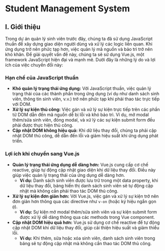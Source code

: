 # Student Management System

## I. Giới thiệu

Trong dự án quản lý sinh viên trước đây, chúng ta đã sử dụng JavaScript thuần để xây dựng giao diện người dùng và xử lý các logic liên quan. Khi ứng dụng trở nên phức tạp hơn, việc quản lý mã nguồn và bảo trì trở nên khó khăn. Để giải quyết vấn đề này, chúng ta sẽ sử dụng Vue.js, một framework JavaScript hiện đại và mạnh mẽ. Dưới đây là những lý do và lợi ích của việc chuyển đổi này:

### Hạn chế của JavaScript thuần
- **Khó quản lý trạng thái ứng dụng:** Với JavaScript thuần, việc quản lý trạng thái của các thành phần trong ứng dụng (ví dụ như danh sách sinh viên, thông tin sinh viên, v.v.) trở nên phức tạp khi phải thao tác trực tiếp với DOM.
- **Xử lý sự kiện thủ công:** Việc gán và xử lý sự kiện trực tiếp trên các phần tử DOM dẫn đến mã nguồn dễ bị lỗi và khó bảo trì. Ví dụ, mở modal thêm/sửa sinh viên, đóng modal, và xử lý các sự kiện submit form đều phải được thực hiện thủ công.
- **Cập nhật DOM không hiệu quả:** Khi dữ liệu thay đổi, chúng ta phải cập nhật DOM thủ công, dễ dẫn đến lỗi và giảm hiệu suất khi ứng dụng phát triển.

### Lợi ích khi chuyển sang Vue.js
- **Quản lý trạng thái ứng dụng dễ dàng hơn:** Vue.js cung cấp cơ chế reactive, giúp tự động cập nhật giao diện khi dữ liệu thay đổi. Điều này giúp việc quản lý trạng thái của ứng dụng dễ dàng hơn.
  - **Ví dụ:** Danh sách sinh viên được lưu trữ trong một data property, khi dữ liệu thay đổi, bảng hiển thị danh sách sinh viên sẽ tự động cập nhật mà không cần phải thao tác DOM thủ công.
- **Xử lý sự kiện đơn giản hơn:** Với Vue.js, việc gán và xử lý sự kiện trở nên đơn giản hơn thông qua các directive như `v-on` (hoặc ký hiệu ngắn gọn `@`).
  - **Ví dụ:** Sự kiện mở modal thêm/sửa sinh viên và sự kiện submit form được xử lý dễ dàng thông qua các methods trong Vue component.
- **Cập nhật DOM hiệu quả hơn:** Vue.js sử dụng cơ chế reactive để tự động cập nhật DOM khi dữ liệu thay đổi, giúp cải thiện hiệu suất và giảm thiểu lỗi.
  - **Ví dụ:** Khi thêm, sửa hoặc xóa sinh viên, danh sách sinh viên trong bảng sẽ tự động cập nhật mà không cần thao tác DOM thủ công.


